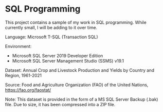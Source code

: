 # SQL Programming

This project contains a sample of my work in SQL programming. While currently small, I will be adding to it over time.

Language: Microsoft T-SQL (Transaction SQL)

Environment: 
- Microsoft SQL Server 2019 Developer Edition
- Microsoft SQL Server Management Studio (SSMS) v19.1

Dataset: Annual Crop and Livestock Production and Yields by Country and Region, 1961-2021

Source: Food and Agriculture Organization (FAO) of the United Nations, https://fao.org/faostat/

Note: This dataset is provided in the form of a MS SQL Server Backup (.bak) file. Due to size, it has been compressed into a ZIP file.
